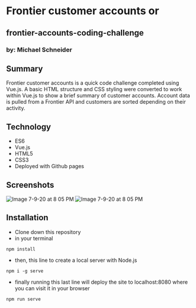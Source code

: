 # Frontier customer accounts or
## frontier-accounts-coding-challenge
### by: Michael Schneider

## Summary

Frontier customer accounts is a quick code challenge completed using Vue.js.  A basic HTML structure and CSS styling were converted to work within Vue.js to show a brief summary of customer accounts. Account data is pulled from a Frontier API and customers are sorted depending on their activity.

 ## Technology
 - ES6
 - Vue.js
 - HTML5
 - CSS3
 - Deployed with Github pages

 ## Screenshots
 ![Image 7-9-20 at 8 05 PM](https://user-images.githubusercontent.com/21366524/87364824-dffa1780-c531-11ea-88d6-2eea820166c0.jpg)
 ![Image 7-9-20 at 8 05 PM](https://user-images.githubusercontent.com/21366524/87364847-ec7e7000-c531-11ea-9744-cb9d6a5fe0f4.jpg)

## Installation
- Clone down this repository
- in your terminal
```
npm install
```
- then, this line to create a local server with Node.js
```
npm i -g serve
```
- finally running this last line will deploy the site to localhost:8080 where you can visit it in your browser
```
npm run serve
```
 

